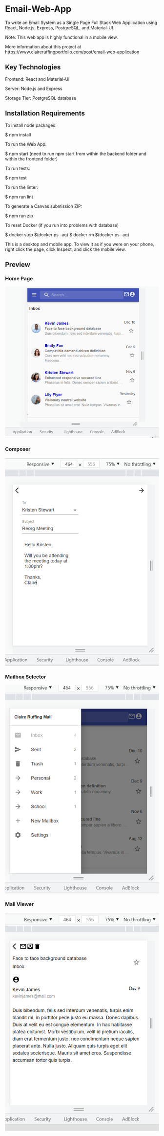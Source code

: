 # Email-Web-App

To write an Email System as a Single Page Full Stack Web Application using React, Node.js, Express, PostgreSQL, and Material-UI.

Note: This web app is highly functional in a mobile view.

More information about this project at https://www.claireruffingportfolio.com/post/email-web-application 

## Key Technologies

Frontend: React and Material-UI

Server: Node.js and Express

Storage Tier: PostgreSQL database

## Installation Requirements

To install node packages:

  $ npm install

To run the Web App: 

  $ npm start
  (need to run npm start from within the backend folder and within the frontend folder)

To run tests: 

  $ npm test

To run the linter: 

  $ npm run lint

To generate a Canvas submission ZIP: 

  $ npm run zip
  
To reset Docker (if you run into problems with database)

  $ docker stop $(docker ps -aq)
  $ docker rm $(docker ps -aq)
  
This is a desktop and mobile app. To view it as if you were on your phone, right click the page, click Inspect, and click the mobile view.

## Preview

### Home Page

![alt text](https://github.com/claireruffing/Email-Web-App/blob/main/photos/emailwebapp.png)


### Composer

![alt text](https://github.com/claireruffing/Email-Web-App/blob/main/photos/composer.png)


### Mailbox Selector

![alt text](https://github.com/claireruffing/Email-Web-App/blob/main/photos/mailboxselector.png)


### Mail Viewer

![alt text](https://github.com/claireruffing/Email-Web-App/blob/main/photos/mailviewer.png)

